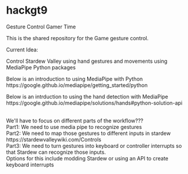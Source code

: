 # hackgt9
Gesture Control Gamer Time

This is the shared repository for the Game gesture control. 

Current Idea:
  <p>Control Stardew Valley using hand gestures and movements using MediaPipe Python packages</p>
  <p>Below is an introduction to using MediaPipe with Python<br>
    https://google.github.io/mediapipe/getting_started/python </p>
  <p>Below is an intrduction to using the hand detection with MediaPipe <br>
    https://google.github.io/mediapipe/solutions/hands#python-solution-api </p>
  <p><br> 
    We'll have to focus on different parts of the workflow???
    <br> Part1: We need to use media pipe to recognize gestures
    <br> Part2: We need to map those gestures to different inputs in stardew <br> https://stardewvalleywiki.com/Controls
    <br> Part3: We need to turn gestures into keyboard or controller interrupts so that Stardew can recognize those inputs. 
    <br> Options for this include modding Stardew or using an API to create keyboard interrupts </br>
